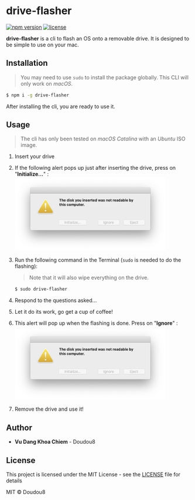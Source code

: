 # drive-flasher

[![npm version](https://badge.fury.io/js/drive-flasher.svg)](https://www.npmjs.com/package/drive-flasher) [![license](https://img.shields.io/github/license/Doudou8/drive-flasher)](https://github.com/Doudou8/drive-flasher/blob/master/LICENSE)

**drive-flasher** is a cli to flash an OS onto a removable drive. It is designed to be simple to use on your mac.

## Installation

> You may need to use `sudo` to install the package globally. This CLI will only work on _macOS_.

```bash
$ npm i -g drive-flasher
```

After installing the cli, you are ready to use it.

## Usage

> The cli has only been tested on _macOS Catalina_ with an _Ubuntu_ ISO image.

1. Insert your drive
2. If the following alert pops up just after inserting the drive, press on "**Initialize...**" : <a href="https://github.com/Doudou8/drive-flasher"><img src="https://raw.githubusercontent.com/Doudou8/drive-flasher/master/screenshot.png" height="200" /></a>
3. Run the following command in the Terminal (`sudo` is needed to do the flashing):

   > Note that it will also wipe everything on the drive.

   ```bash
   $ sudo drive-flasher
   ```

4. Respond to the questions asked...
5. Let it do its work, go get a cup of coffee!
6. This alert will pop up when the flashing is done. Press on "**Ignore**" : <a href="https://github.com/Doudou8/drive-flasher"><img src="https://raw.githubusercontent.com/Doudou8/drive-flasher/master/screenshot.png" height="200" /></a>
7. Remove the drive and use it!

## Author

- **Vu Dang Khoa Chiem** - Doudou8

## License

This project is licensed under the MIT License - see the [LICENSE](LICENSE) file for details

MIT © Doudou8
